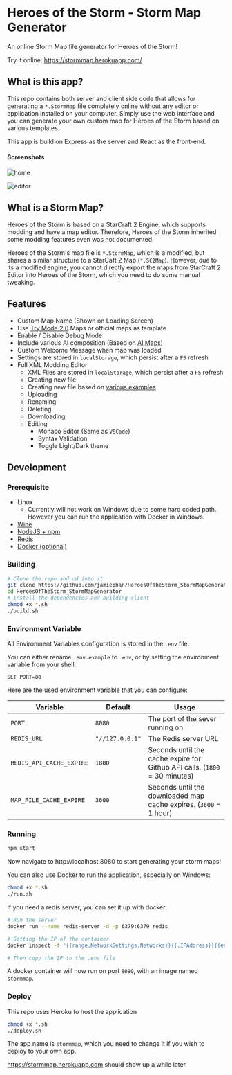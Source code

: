 # Heroes of the Storm - Storm Map Generator

An online Storm Map file generator for Heroes of the Storm!

Try it online: https://stormmap.herokuapp.com/

## What is this app?

This repo contains both server and client side code that allows for generating a `*.StormMap` file completely online without any editor or application installed on your computer. Simply use the web interface and you can generate your own custom map for Heroes of the Storm based on various templates.

This app is build on Express as the server and React as the front-end.

#### Screenshots

![home](https://i.imgur.com/NDNRwYb.png)

![editor](https://i.imgur.com/M4BEQ2s.png)

## What is a Storm Map?

Heroes of the Storm is based on a StarCraft 2 Engine, which supports modding and have a map editor. Therefore, Heroes of the Storm inherited some modding features even was not documented.

Heroes of the Storm's map file is `*.StormMap`, which is a modified, but shares a similar structure to a StarCaft 2 Map (`*.SC2Map`). However, due to its a modified engine, you cannot directly export the maps from StarCraft 2 Editor into Heroes of the Storm, which you need to do some manual tweaking.

## Features

- Custom Map Name (Shown on Loading Screen)
- Use [Try Mode 2.0](https://jamiephan.github.io/HeroesOfTheStorm_TryMode2.0/) Maps or official maps as template
- Enable / Disable Debug Mode
- Include various AI composition (Based on [AI Maps](https://github.com/jamiephan/HeroesOfTheStorm_AIMaps))
- Custom Welcome Message when map was loaded
- Settings are stored in `localStorage`, which persist after a `F5` refresh
- Full XML Modding Editor
  - XML Files are stored in `localStorage`, which persist after a `F5` refresh
  - Creating new file
  - Creating new file based on [various examples](./src/templates/xml.json)
  - Uploading
  - Renaming
  - Deleting
  - Downloading
  - Editing
    - Monaco Editor (Same as `VSCode`)
    - Syntax Validation
    - Toggle Light/Dark theme

## Development

### Prerequisite
- Linux
  - Currently will not work on Windows due to some hard coded path. However you can run the application with Docker in Windows.
- [Wine](https://www.winehq.org/)
- [NodeJS + npm](https://nodejs.org/en/)
- [Redis](https://redis.io/)
- [Docker (optional)](https://www.docker.com/)

### Building

```bash
# Clone the repo and cd into it
git clone https://github.com/jamiephan/HeroesOfTheStorm_StormMapGenerator.git
cd HeroesOfTheStorm_StormMapGenerator
# Install the dependencies and building client
chmod +x *.sh
./build.sh
```

### Environment Variable 

All Environment Variables configuration is stored in the `.env` file.

You can either rename `.env.example` to `.env`, or by setting the environment variable from your shell:

`SET PORT=80`

Here are the used environment variable that you can configure:

| Variable | Default | Usage |
|---|---|---|
| `PORT` | `8080` | The port of the sever running on |
| `REDIS_URL` | `"//127.0.0.1"` | The Redis server URL |
| `REDIS_API_CACHE_EXPIRE` | `1800` | Seconds until the cache expire for Github API calls. (`1800` = 30 minutes) |
| `MAP_FILE_CACHE_EXPIRE` | `3600` | Seconds until the downloaded map cache expires. (`3600` = 1 hour) |


### Running

```bash
npm start
```

Now navigate to http://localhost:8080 to start generating your storm maps!

You can also use Docker to run the application, especially on Windows:

```bash
chmod +x *.sh
./run.sh
```

If you need a redis server, you can set it up with docker:

```bash
# Run the server
docker run --name redis-server -d -p 6379:6379 redis

# Getting the IP of the container
docker inspect -f '{{range.NetworkSettings.Networks}}{{.IPAddress}}{{end}}' redis-server

# Then copy the IP to the .env file
```

A docker container will now run on port `8080`, with an image named `stormmap`.

### Deploy

This repo uses Heroku to host the application

```bash
chmod +x *.sh
./deploy.sh
```

The app name is `stormmap`, which you need to change it if you wish to deploy to your own app.

https://stormmap.herokuapp.com should show up a while later.










